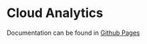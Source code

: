 # Cloud Analytics

Documentation can be found in [Github Pages](https://arodmail.github.io/cloud-analytics/#/)

